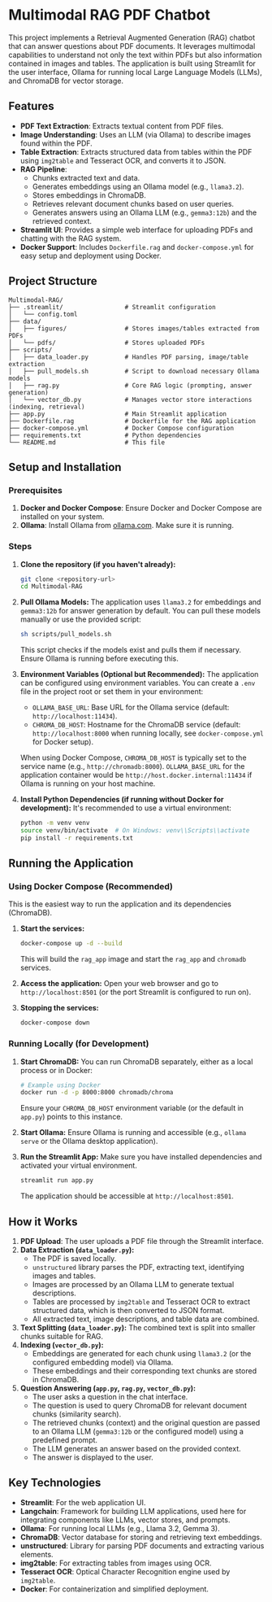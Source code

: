 # Multimodal RAG PDF Chatbot

This project implements a Retrieval Augmented Generation (RAG) chatbot that can answer questions about PDF documents. It leverages multimodal capabilities to understand not only the text within PDFs but also information contained in images and tables. The application is built using Streamlit for the user interface, Ollama for running local Large Language Models (LLMs), and ChromaDB for vector storage.

## Features

-   **PDF Text Extraction**: Extracts textual content from PDF files.
-   **Image Understanding**: Uses an LLM (via Ollama) to describe images found within the PDF.
-   **Table Extraction**: Extracts structured data from tables within the PDF using `img2table` and Tesseract OCR, and converts it to JSON.
-   **RAG Pipeline**:
    -   Chunks extracted text and data.
    -   Generates embeddings using an Ollama model (e.g., `llama3.2`).
    -   Stores embeddings in ChromaDB.
    -   Retrieves relevant document chunks based on user queries.
    -   Generates answers using an Ollama LLM (e.g., `gemma3:12b`) and the retrieved context.
-   **Streamlit UI**: Provides a simple web interface for uploading PDFs and chatting with the RAG system.
-   **Docker Support**: Includes `Dockerfile.rag` and `docker-compose.yml` for easy setup and deployment using Docker.

## Project Structure

```
Multimodal-RAG/
├── .streamlit/                 # Streamlit configuration
│   └── config.toml
├── data/
│   ├── figures/                # Stores images/tables extracted from PDFs
│   └── pdfs/                   # Stores uploaded PDFs
├── scripts/
│   ├── data_loader.py          # Handles PDF parsing, image/table extraction
│   ├── pull_models.sh          # Script to download necessary Ollama models
│   ├── rag.py                  # Core RAG logic (prompting, answer generation)
│   └── vector_db.py            # Manages vector store interactions (indexing, retrieval)
├── app.py                      # Main Streamlit application
├── Dockerfile.rag              # Dockerfile for the RAG application
├── docker-compose.yml          # Docker Compose configuration
├── requirements.txt            # Python dependencies
└── README.md                   # This file
```

## Setup and Installation

### Prerequisites

1.  **Docker and Docker Compose**: Ensure Docker and Docker Compose are installed on your system.
2.  **Ollama**: Install Ollama from [ollama.com](https://ollama.com/). Make sure it is running.

### Steps

1.  **Clone the repository (if you haven't already):**
    ```bash
    git clone <repository-url>
    cd Multimodal-RAG
    ```

2.  **Pull Ollama Models:**
    The application uses `llama3.2` for embeddings and `gemma3:12b` for answer generation by default. You can pull these models manually or use the provided script:
    ```bash
    sh scripts/pull_models.sh
    ```
    This script checks if the models exist and pulls them if necessary. Ensure Ollama is running before executing this.

3.  **Environment Variables (Optional but Recommended):**
    The application can be configured using environment variables. You can create a `.env` file in the project root or set them in your environment:
    *   `OLLAMA_BASE_URL`: Base URL for the Ollama service (default: `http://localhost:11434`).
    *   `CHROMA_DB_HOST`: Hostname for the ChromaDB service (default: `http://localhost:8000` when running locally, see `docker-compose.yml` for Docker setup).

    When using Docker Compose, `CHROMA_DB_HOST` is typically set to the service name (e.g., `http://chromadb:8000`). `OLLAMA_BASE_URL` for the application container would be `http://host.docker.internal:11434` if Ollama is running on your host machine.

4.  **Install Python Dependencies (if running without Docker for development):**
    It's recommended to use a virtual environment:
    ```bash
    python -m venv venv
    source venv/bin/activate  # On Windows: venv\\Scripts\\activate
    pip install -r requirements.txt
    ```

## Running the Application

### Using Docker Compose (Recommended)

This is the easiest way to run the application and its dependencies (ChromaDB).

1.  **Start the services:**
    ```bash
    docker-compose up -d --build
    ```
    This will build the `rag_app` image and start the `rag_app` and `chromadb` services.

2.  **Access the application:**
    Open your web browser and go to `http://localhost:8501` (or the port Streamlit is configured to run on).

3.  **Stopping the services:**
    ```bash
    docker-compose down
    ```

### Running Locally (for Development)

1.  **Start ChromaDB:**
    You can run ChromaDB separately, either as a local process or in Docker:
    ```bash
    # Example using Docker
    docker run -d -p 8000:8000 chromadb/chroma
    ```
    Ensure your `CHROMA_DB_HOST` environment variable (or the default in `app.py`) points to this instance.

2.  **Start Ollama:**
    Ensure Ollama is running and accessible (e.g., `ollama serve` or the Ollama desktop application).

3.  **Run the Streamlit App:**
    Make sure you have installed dependencies and activated your virtual environment.
    ```bash
    streamlit run app.py
    ```
    The application should be accessible at `http://localhost:8501`.

## How it Works

1.  **PDF Upload**: The user uploads a PDF file through the Streamlit interface.
2.  **Data Extraction (`data_loader.py`):**
    *   The PDF is saved locally.
    *   `unstructured` library parses the PDF, extracting text, identifying images and tables.
    *   Images are processed by an Ollama LLM to generate textual descriptions.
    *   Tables are processed by `img2table` and Tesseract OCR to extract structured data, which is then converted to JSON format.
    *   All extracted text, image descriptions, and table data are combined.
3.  **Text Splitting (`data_loader.py`):** The combined text is split into smaller chunks suitable for RAG.
4.  **Indexing (`vector_db.py`):**
    *   Embeddings are generated for each chunk using `llama3.2` (or the configured embedding model) via Ollama.
    *   These embeddings and their corresponding text chunks are stored in ChromaDB.
5.  **Question Answering (`app.py`, `rag.py`, `vector_db.py`):**
    *   The user asks a question in the chat interface.
    *   The question is used to query ChromaDB for relevant document chunks (similarity search).
    *   The retrieved chunks (context) and the original question are passed to an Ollama LLM (`gemma3:12b` or the configured model) using a predefined prompt.
    *   The LLM generates an answer based on the provided context.
    *   The answer is displayed to the user.

## Key Technologies

-   **Streamlit**: For the web application UI.
-   **Langchain**: Framework for building LLM applications, used here for integrating components like LLMs, vector stores, and prompts.
-   **Ollama**: For running local LLMs (e.g., Llama 3.2, Gemma 3).
-   **ChromaDB**: Vector database for storing and retrieving text embeddings.
-   **unstructured**: Library for parsing PDF documents and extracting various elements.
-   **img2table**: For extracting tables from images using OCR.
-   **Tesseract OCR**: Optical Character Recognition engine used by `img2table`.
-   **Docker**: For containerization and simplified deployment.

